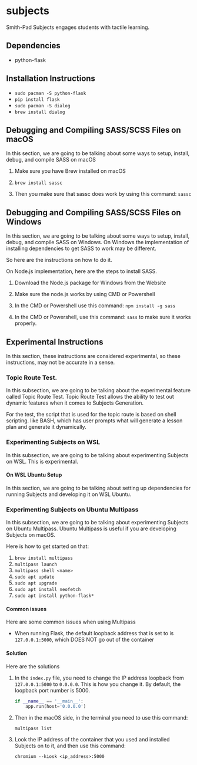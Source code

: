 # subjects

Smith-Pad Subjects engages students with tactile learning.

## Dependencies

- python-flask

## Installation Instructions

- `sudo pacman -S python-flask`
- `pip install flask`
- `sudo pacman -S dialog`
- `brew install dialog`

## Debugging and Compiling SASS/SCSS Files on macOS

In this section, we are going to be talking about some ways to setup,
install, debug, and compile SASS on macOS

1. Make sure you have Brew installed on macOS

2. `brew install sassc`

3. Then you make sure that sassc does work by using this command: `sassc`

## Debugging and Compiling SASS/SCSS Files on Windows

In this section, we are going to be talking about some ways to setup,
install, debug, and compile SASS on Windows. On Windows the implementation
of installing dependencies to get SASS to work may be different. 

So here are the instructions on how to do it.

On Node.js implementation, here are the steps to install SASS. 

1. Download the Node.js package for Windows from the Website

2. Make sure the node.js works by using CMD or Powershell

3. In the CMD or Powershell use this command: `npm install -g sass`

4. In the CMD or Powershell, use this command: `sass` to make sure it works properly.

## Experimental Instructions

In this section, these instructions are considered experimental, so these instructions,
may not be accurate in a sense.

### Topic Route Test.

In this subsection, we are going to be talking about the experimental feature called 
Topic Route Test. Topic Route Test allows the ability to test out dynamic features 
when it comes to Subjects Generation.

For the test, the script that is used for the topic route is based on shell scripting.
like BASH, which has user prompts what will generate a lesson plan and generate it 
dynamically. 

### Experimenting Subjects on WSL

In this subsection, we are going to be talking about experimenting Subjects on WSL.
This is experimental. 

#### On WSL Ubuntu Setup

In this section, we are going to be talking about setting up dependencies for running
Subjects and developing it on WSL Ubuntu. 

### Experimenting Subjects on Ubuntu Multipass

In this subsection, we are going to be talking about experimenting Subjects on Ubuntu
Multipass. Ubuntu Multipass is useful if you are developing Subjects on macOS. 

Here is how to get started on that: 

1. `brew install multipass`
2. `multipass launch`
3. `multipass shell <name>`
4. `sudo apt update`
5. `sudo apt upgrade`
6. `sudo apt install neofetch`
7. `sudo apt install python-flask*`

#### Common issues

Here are some common issues when using Multipass

- When running Flask, the default loopback address that is set to is `127.0.0.1:5000`, which DOES NOT go out of the container

#### Solution

Here are the solutions



1. In the `index.py` file, you need to change the IP address loopback from `127.0.0.1:5000` to `0.0.0.0`. This is how you change it. By default, the loopback port number is 5000. 
   
   ```python
   if __name__ == '__main__':
       app.run(host='0.0.0.0')
   ```



2. Then in the macOS side, in the terminal you need to use this command: 
   
   ```shell
   multipass list 
   ```



3. Look the IP address of the container that you used and installed Subjects on to it, and then use this command: 
   
   ```shell
   chromium --kiosk <ip_address>:5000
   ```

